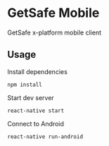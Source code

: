# GetSafe Mobile

GetSafe x-platform mobile client

## Usage

Install dependencies

```
npm install
```

Start dev server
```
react-native start
```

Connect to Android
```
react-native run-android
```
